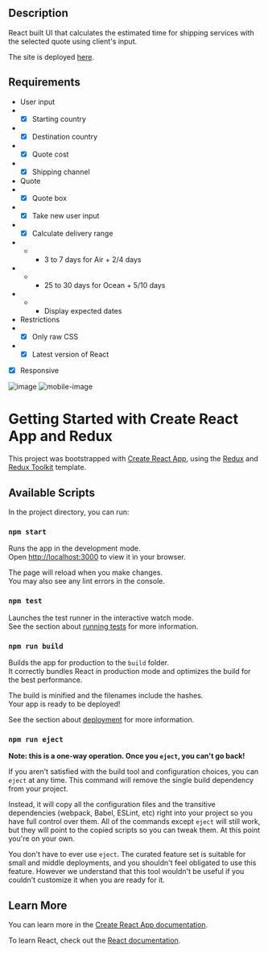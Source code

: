 ## Description

React built UI that calculates the estimated time for shipping services with the selected quote using client's input.

The site is deployed [here](https://resonant-zuccutto-3a6846.netlify.app/).

## Requirements

- User input
- - [x] Starting country
- - [x] Destination country
- - [x] Quote cost
- - [x] Shipping channel
- Quote
- - [x] Quote box
- - [x] Take new user input
- - [x] Calculate delivery range
- - - 3 to 7 days for Air + 2/4 days
- - - 25 to 30 days for Ocean + 5/10 days
- - - Display expected dates
- Restrictions
- - [x] Only raw CSS
- - [x] Latest version of React
- [x] Responsive


![image](https://i.ibb.co/GpDCtjb/Untitled.png)
![mobile-image](https://i.ibb.co/KrpgNyd/Untitled.png)
# Getting Started with Create React App and Redux

This project was bootstrapped with [Create React App](https://github.com/facebook/create-react-app), using the [Redux](https://redux.js.org/) and [Redux Toolkit](https://redux-toolkit.js.org/) template.

## Available Scripts

In the project directory, you can run:

### `npm start`

Runs the app in the development mode.\
Open [http://localhost:3000](http://localhost:3000) to view it in your browser.

The page will reload when you make changes.\
You may also see any lint errors in the console.

### `npm test`

Launches the test runner in the interactive watch mode.\
See the section about [running tests](https://facebook.github.io/create-react-app/docs/running-tests) for more information.

### `npm run build`

Builds the app for production to the `build` folder.\
It correctly bundles React in production mode and optimizes the build for the best performance.

The build is minified and the filenames include the hashes.\
Your app is ready to be deployed!

See the section about [deployment](https://facebook.github.io/create-react-app/docs/deployment) for more information.

### `npm run eject`

**Note: this is a one-way operation. Once you `eject`, you can't go back!**

If you aren't satisfied with the build tool and configuration choices, you can `eject` at any time. This command will remove the single build dependency from your project.

Instead, it will copy all the configuration files and the transitive dependencies (webpack, Babel, ESLint, etc) right into your project so you have full control over them. All of the commands except `eject` will still work, but they will point to the copied scripts so you can tweak them. At this point you're on your own.

You don't have to ever use `eject`. The curated feature set is suitable for small and middle deployments, and you shouldn't feel obligated to use this feature. However we understand that this tool wouldn't be useful if you couldn't customize it when you are ready for it.

## Learn More

You can learn more in the [Create React App documentation](https://facebook.github.io/create-react-app/docs/getting-started).

To learn React, check out the [React documentation](https://reactjs.org/).
